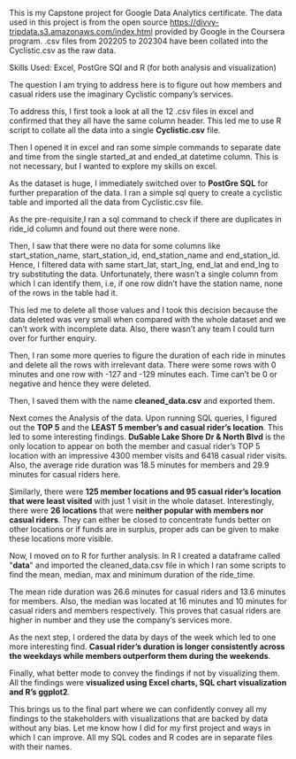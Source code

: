 This is my Capstone project for Google Data Analytics certificate. The data used in this project is from the open source https://divvy-tripdata.s3.amazonaws.com/index.html provided by Google in the Coursera program. .csv files from 202205 to 202304 have been collated into the Cyclistic.csv as the raw data.

Skills Used: Excel, PostGre SQl and R (for both analysis and visualization)

The question I am trying to address here is to figure out how members and casual riders use the imaginary Cyclistic company’s services.

To address this, I first took a look at all the 12 .csv files in excel and confirmed that they all have the same column header. This led me to use R script to collate all the data into a single **Cyclistic.csv** file. 

Then I opened it in excel and ran some simple commands to separate date and time from the single started_at and ended_at datetime column. This is not necessary, but I wanted to explore my skills on excel.

As the dataset is huge, I immediately switched over to **PostGre SQL** for further preparation of the data. I ran a simple sql query to create a cyclistic table and imported all the data from Cyclistic.csv file.

As the pre-requisite,I ran a sql command to check if there are duplicates in ride_id column and found out there were none.

Then, I saw that there were no data for some columns like start_station_name, start_station_id, end_station_name and end_station_id. Hence, I filtered data with same start_lat, start_lng, end_lat and end_lng to try substituting the data. Unfortunately, there wasn’t a single column from which I can identify them, i.e, if one row didn’t have the station name, none of the rows in the table had it.

This led me to delete all those values and I took this decision because the data deleted was very small when compared with the whole dataset and we can’t work with incomplete data. Also, there wasn’t any team I could turn over for further enquiry.

Then, I ran some more queries to figure the duration of each ride in minutes and delete all the rows with irrelevant data. There were some rows with 0 minutes and one row with -127 and -129 minutes each. Time can’t be 0 or negative and hence they were deleted.

Then, I saved them with the name **cleaned_data.csv** and exported them.

Next comes the Analysis of the data. Upon running SQL queries, I figured out the **TOP 5** and the **LEAST 5 member’s and casual rider’s location**. This led to some interesting findings. **DuSable Lake Shore Dr & North Blvd** is the only location to appear on both the member and casual rider’s TOP 5 location with an impressive 4300 member visits and 6418 casual rider visits. Also, the average ride duration was 18.5 minutes for members and 29.9 minutes for casual riders here.

Similarly, there were **125 member locations and 95 casual rider’s location that were least visited** with just 1 visit in the whole dataset. Interestingly, there were **26 locations** that were **neither popular with members nor casual riders**. They can either be closed to concentrate funds better on other locations or if funds are in surplus, proper ads can be given to make these locations more visible.

Now, I moved on to R for further analysis. In R I created a dataframe called "**data**" and imported the cleaned_data.csv file in which I ran some scripts to find the mean, median, max and minimum duration of the ride_time.

The mean ride duration was 26.6 minutes for casual riders and 13.6 minutes for members. Also, the median was located at 16 minutes and 10 minutes for casual riders and members respectively. This proves that casual riders are higher in number and they use the company’s services more.

As the next step, I ordered the data by days of the week which led to one more interesting find. **Casual rider’s duration is longer consistently across the weekdays while members outperform them during the weekends**.

Finally, what better mode to convey the findings if not by visualizing them. All the findings were **visualized using Excel charts, SQL chart visualization and R’s ggplot2**.

This brings us to the final part where we can confidently convey all my findings to the stakeholders with visualizations that are backed by data without any bias. Let me know how I did for my first project and ways in which I can improve. All my SQL codes and R codes are in separate files with their names.
